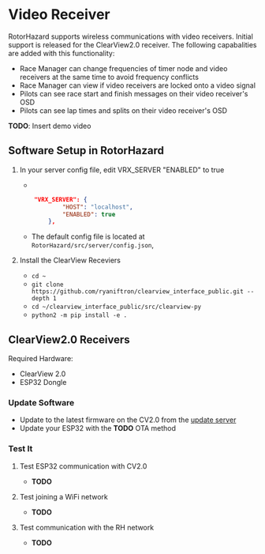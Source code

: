 # Video Receiver

RotorHazard supports wireless communications with video receivers. Initial support is released for the ClearView2.0 receiver. The following capabalities are added with this functionality:

* Race Manager can change frequencies of timer node and video receivers at the same time to avoid frequency conflicts
* Race Manager can view if video receivers are locked onto a video signal
* Pilots can see race start and finish messages on their video receiver's OSD
* Pilots can see lap times and splits on their video receiver's OSD

**TODO**: Insert demo video

## Software Setup in RotorHazard

1. In your server config file, edit VRX_SERVER "ENABLED" to true
   
   * 
	```json
		"VRX_SERVER": {
				"HOST": "localhost",
				"ENABLED": true
			},	
	```	
   * The default config file is located at `RotorHazard/src/server/config.json`,
1. Install the ClearView Receviers  
   * `cd ~`
   * `git clone https://github.com/ryaniftron/clearview_interface_public.git --depth 1`
   * `cd ~/clearview_interface_public/src/clearview-py`
   * `python2 -m pip install -e .`

## ClearView2.0 Receivers

Required Hardware:
* ClearView 2.0
* ESP32 Dongle

### Update Software

* Update to the latest firmware on the CV2.0 from the [update server](https://github.com/ryaniftron/clearview_interface_public#useful-links)
* Update your ESP32 with the **TODO** OTA method

### Test It

1. Test ESP32 communication with CV2.0

   * **TODO**

1. Test joining a WiFi network

   * **TODO**	

1. Test communication with the RH network

   * **TODO**
